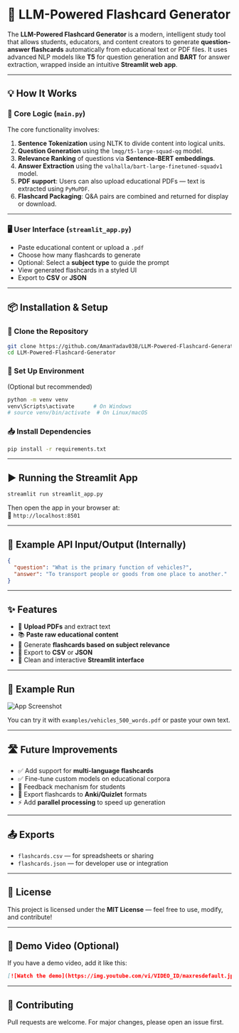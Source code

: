 
# 🧠 LLM-Powered Flashcard Generator

The **LLM-Powered Flashcard Generator** is a modern, intelligent study tool that allows students, educators, and content creators to generate **question-answer flashcards** automatically from educational text or PDF files. It uses advanced NLP models like **T5** for question generation and **BART** for answer extraction, wrapped inside an intuitive **Streamlit web app**.

---

## 💡 How It Works

### 🔧 Core Logic (`main.py`)

The core functionality involves:

1. **Sentence Tokenization** using NLTK to divide content into logical units.
2. **Question Generation** using the `lmqg/t5-large-squad-qg` model.
3. **Relevance Ranking** of questions via **Sentence-BERT embeddings**.
4. **Answer Extraction** using the `valhalla/bart-large-finetuned-squadv1` model.
5. **PDF support**: Users can also upload educational PDFs — text is extracted using `PyMuPDF`.
6. **Flashcard Packaging**: Q&A pairs are combined and returned for display or download.

---

### 🖥️ User Interface (`streamlit_app.py`)

- Paste educational content or upload a `.pdf`
- Choose how many flashcards to generate
- Optional: Select a **subject type** to guide the prompt
- View generated flashcards in a styled UI
- Export to **CSV** or **JSON**

---

## 📦 Installation & Setup

### 🔁 Clone the Repository

```bash
git clone https://github.com/AmanYadav038/LLM-Powered-Flashcard-Generator.git
cd LLM-Powered-Flashcard-Generator
```

### 🐍 Set Up Environment

(Optional but recommended)

```bash
python -m venv venv
venv\Scripts\activate      # On Windows
# source venv/bin/activate  # On Linux/macOS
```

### 📥 Install Dependencies

```bash
pip install -r requirements.txt
```

---

## ▶️ Running the Streamlit App

```bash
streamlit run streamlit_app.py
```

Then open the app in your browser at:  
📍 `http://localhost:8501`

---

## 📄 Example API Input/Output (Internally)

```json
{
  "question": "What is the primary function of vehicles?",
  "answer": "To transport people or goods from one place to another."
}
```

---

## ✨ Features

- 📄 **Upload PDFs** and extract text
- 📚 **Paste raw educational content**
- 🎯 Generate **flashcards based on subject relevance**
- 💾 Export to **CSV** or **JSON**
- 💬 Clean and interactive **Streamlit interface**

---

## 🧪 Example Run

![App Screenshot](https://via.placeholder.com/800x400?text=Streamlit+Flashcard+App)

You can try it with `examples/vehicles_500_words.pdf` or paste your own text.

---

## 🛣️ Future Improvements

- ✅ Add support for **multi-language flashcards**
- ✅ Fine-tune custom models on educational corpora
- 🔄 Feedback mechanism for students
- 🔖 Export flashcards to **Anki/Quizlet** formats
- ⚡ Add **parallel processing** to speed up generation

---

## 📤 Exports

- `flashcards.csv` — for spreadsheets or sharing
- `flashcards.json` — for developer use or integration

---

## 📄 License

This project is licensed under the **MIT License** — feel free to use, modify, and contribute!

---

## 🎥 Demo Video (Optional)

If you have a demo video, add it like this:

```markdown
[![Watch the demo](https://img.youtube.com/vi/VIDEO_ID/maxresdefault.jpg)](https://youtu.be/VIDEO_ID)
```

---

## 🤝 Contributing

Pull requests are welcome. For major changes, please open an issue first.
